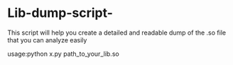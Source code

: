 # Lib-dump-script-
This script will help you create a detailed and readable dump of the .so file that you can analyze easily

usage:python x.py path_to_your_lib.so
